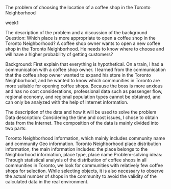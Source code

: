 The problem of choosing the location of a coffee shop in the Toronto Neighborhood

week1

The description of the problem and a discussion of the background
Question: Which place is more appropriate to open a coffee shop in the Toronto Neighborhood? A coffee shop owner wants to open a new coffee shop in the Toronto Neighborhood. He needs to know where to choose and will have a higher probability of getting customers?

Background: First explain that everything is hypothetical. On a train, I had a communication with a coffee shop owner. I learned from the communication that the coffee shop owner wanted to expand his store in the Toronto Neighborhood, and he wanted to know which communities in Toronto are more suitable for opening coffee shops. Because the boss is more anxious and has no cost considerations, professional data such as passenger flow, regional economy, and regional population types cannot be obtained, and can only be analyzed with the help of Internet information.

The description of the data and how it will be used to solve the problem
Data description: Considering the time and cost issues, I chose to obtain data from the Internet. The composition of the data is mainly divided into two parts:

Toronto Neighborhood information, which mainly includes community name and community Geo information.
Toronto Neighborhood place distribution information, the main information includes: the place belongs to the Neighborhood information, place type, place name
Problem-solving ideas: Through statistical analysis of the distribution of coffee shops in all communities in Toronto, we look for communities with relatively few coffee shops for selection. While selecting objects, it is also necessary to observe the actual number of shops in the community to avoid the validity of the calculated data in the real environment.
